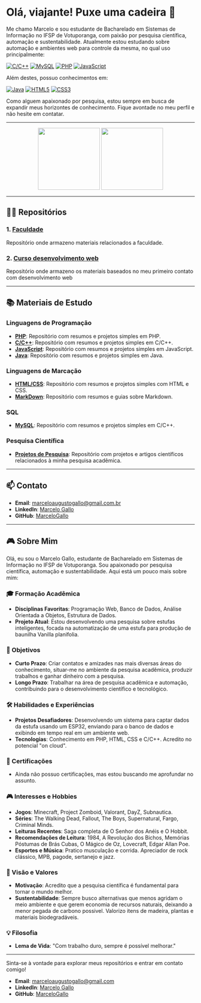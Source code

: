 # Olá, viajante! Puxe uma cadeira 👋

Me chamo Marcelo e sou estudante de Bacharelado em Sistemas de Informação no IFSP de Votuporanga, com paixão por pesquisa científica, automação e sustentabilidade.
Atualmente estou estudando sobre automação e ambientes web para controle da mesma, no qual uso principalmente: <br>

[![C/C++](https://img.shields.io/badge/C%2FC++-00599C?style=for-the-badge&logo=c%2B%2B&logoColor=white)](https://isocpp.org/)
[![MySQL](https://img.shields.io/badge/MySQL-4479A1?style=for-the-badge&logo=mysql&logoColor=white)](https://www.mysql.com/)
[![PHP](https://img.shields.io/badge/PHP-777BB4?style=for-the-badge&logo=php&logoColor=white)](https://www.php.net/)
[![JavaScript](https://img.shields.io/badge/JavaScript-F7DF1E?style=for-the-badge&logo=javascript&logoColor=black)](https://www.javascript.com/) <br>

Além destes, possuo conhecimentos em: <br>

[![Java](https://img.shields.io/badge/java-%23ED8B00.svg?style=for-the-badge&logo=openjdk&logoColor=white)](https://www.java.com/)
[![HTML5](https://img.shields.io/badge/HTML5-E34F26?style=for-the-badge&logo=html5&logoColor=white)](https://developer.mozilla.org/en-US/docs/Web/Guide/HTML/HTML5)
[![CSS3](https://img.shields.io/badge/CSS3-1572B6?style=for-the-badge&logo=css3&logoColor=white)](https://developer.mozilla.org/en-US/docs/Web/CSS) <br>

Como alguem apaixonado por pesquisa, estou sempre em busca de expandir meus horizontes de conhecimento. Fique avontade no meu perfil e não hesite em contatar.

---

<div align="center">
  <img height="165em" src="https://github-readme-stats.vercel.app/api?username=Marcelo-Gallo&show_icons=true&theme=dark"/>
  <img height="165em" src="https://github-readme-stats.vercel.app/api/top-langs/?username=Marcelo-Gallo&layout=compact&theme=dark"/>
</div>

---

## 🧑‍💻 Repositórios

### 1. [Faculdade](https://github.com/MarceloGallo/Faculdade)
Repositório onde armazeno materiais relacionados a faculdade.

### 2. [Curso desenvolvimento web](https://github.com/MarceloGallo/CursoWeb)
Repositório onde armazeno os materiais baseados no meu primeiro contato com desenvolvimento web

---

## 📚 Materiais de Estudo
### Linguagens de Programação
- **[PHP](https://github.com/MarceloGallo/Caderno/PHP)**: Repositório com resumos e projetos simples em PHP.
- **[C/C++](https://github.com/MarceloGallo/Caderno/c_cpp)**: Repositório com resumos e projetos simples em C/C++.
- **[JavaScript](https://github.com/MarceloGallo/Caderno/JavaScript)**: Repositório com resumos e projetos simples em JavaScript.
- **[Java](https://github.com/MarceloGallo/Caderno/Java)**: Repositório com resumos e projetos simples em Java.

### Linguagens de Marcação
- **[HTML/CSS](https://github.com/MarceloGallo/Caderno/HTML_CSS)**: Repositório com resumos e projetos simples com HTML e CSS.
- **[MarkDown](https://github.com/MarceloGallo/Caderno/Markdown)**: Repositório com resumos e guias sobre Markdown.

### SQL
- **[MySQL](https://github.com/MarceloGallo/Caderno/MySQL)**: Repositório com resumos e projetos simples em C/C++.

### Pesquisa Científica

- **[Projetos de Pesquisa](https://github.com/MarceloGallo/Caderno/Bibliografia_IC_2024)**: Repositório com projetos e artigos científicos relacionados à minha pesquisa acadêmica.

---

## 📫 Contato

- **Email**: [marceloaugustogallo@gmail.com.br](mailto:marceloaugustogallo@gmail.com.br)
- **LinkedIn**: [Marcelo Gallo](https://https://www.linkedin.com/in/marceloaugustogodoigallo/)
- **GitHub**: [MarceloGallo](https://github.com/MarceloGallo)

---

## 🎮 Sobre Mim

Olá, eu sou o Marcelo Gallo, estudante de Bacharelado em Sistemas de Informação no IFSP de Votuporanga. Sou apaixonado por pesquisa científica, automação e sustentabilidade. Aqui está um pouco mais sobre mim:

### 🎓 Formação Acadêmica

- **Disciplinas Favoritas**: Programação Web, Banco de Dados, Análise Orientada a Objetos, Estrutura de Dados.
- **Projeto Atual**: Estou desenvolvendo uma pesquisa sobre estufas inteligentes, focada na automatização de uma estufa para produção de baunilha Vanilla planifolia.

### 🎯 Objetivos

- **Curto Prazo**: Criar contatos e amizades nas mais diversas áreas do conhecimento, situar-me no ambiente da pesquisa acadêmica, produzir trabalhos e ganhar dinheiro com a pesquisa.
- **Longo Prazo**: Trabalhar na área de pesquisa acadêmica e automação, contribuindo para o desenvolvimento científico e tecnológico.

### 🛠️ Habilidades e Experiências

- **Projetos Desafiadores**: Desenvolvendo um sistema para captar dados da estufa usando um ESP32, enviando para o banco de dados e exibindo em tempo real em um ambiente web.
- **Tecnologias**: Conhecimento em PHP, HTML, CSS e C/C++. Acredito no potencial "on cloud".

### 📜 Certificações

- Ainda não possuo certificações, mas estou buscando me aprofundar no assunto.

### 🎮 Interesses e Hobbies

- **Jogos**: Minecraft, Project Zomboid, Valorant, DayZ, Subnautica.
- **Séries**: The Walking Dead, Fallout, The Boys, Supernatural, Fargo, Criminal Minds.
- **Leituras Recentes**: Saga completa de O Senhor dos Anéis e O Hobbit.
- **Recomendações de Leitura**: 1984, A Revolução dos Bichos, Memórias Póstumas de Brás Cubas, O Mágico de Oz, Lovecraft, Edgar Allan Poe.
- **Esportes e Música**: Pratico musculação e corrida. Apreciador de rock clássico, MPB, pagode, sertanejo e jazz.

### 🌱 Visão e Valores

- **Motivação**: Acredito que a pesquisa científica é fundamental para tornar o mundo melhor.
- **Sustentabilidade**: Sempre busco alternativas que menos agridam o meio ambiente e que gerem economia de recursos naturais, deixando a menor pegada de carbono possivel. Valorizo itens de madeira, plantas e materiais biodegradáveis.

### 💡 Filosofia

- **Lema de Vida**: "Com trabalho duro, sempre é possível melhorar."
<!--
### 🌐 Presença Online e Networking

- **Comunidades**: Participei das reuniões da H3art até três meses atrás. Agora, prefiro desconectar e aproveitar o tempo cozinhando, cuidando de plantas e praticando marcenaria.
- **Plataformas de Aprendizado**: Cisco, Udemy, YouTube.
--->
---

Sinta-se à vontade para explorar meus repositórios e entrar em contato comigo!

- **Email**: [marceloaugustogallo@gmail.com](mailto:marceloaugustogallo@gmail.com)
- **LinkedIn**: [Marcelo Gallo](https://www.linkedin.com/in/marceloaugustogodoigallo)
- **GitHub**: [MarceloGallo](https://github.com/MarceloGallo)
